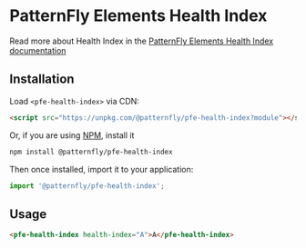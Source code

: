 # PatternFly Elements Health Index
         
Read more about Health Index in the [PatternFly Elements Health Index documentation](https://patternflyelements.org/components/health-index)

##  Installation

Load `<pfe-health-index>` via CDN:

```html
<script src="https://unpkg.com/@patternfly/pfe-health-index?module"></script>
```

Or, if you are using [NPM](https://npm.im), install it

```bash
npm install @patternfly/pfe-health-index
```

Then once installed, import it to your application:

```js
import '@patternfly/pfe-health-index';
```

## Usage

```html
<pfe-health-index health-index="A">A</pfe-health-index>
```

